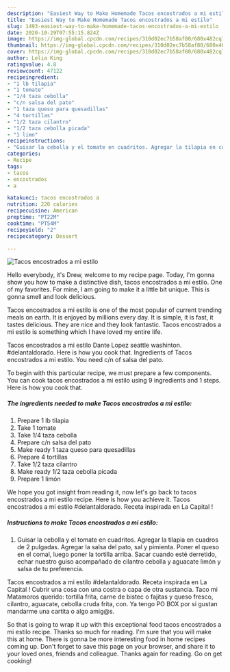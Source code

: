 ```yaml
---
description: "Easiest Way to Make Homemade Tacos encostrados a mi estilo"
title: "Easiest Way to Make Homemade Tacos encostrados a mi estilo"
slug: 1493-easiest-way-to-make-homemade-tacos-encostrados-a-mi-estilo
date: 2020-10-29T07:55:15.824Z
image: https://img-global.cpcdn.com/recipes/310d02ec7b58af80/680x482cq70/tacos-encostrados-a-mi-estilo-recipe-main-photo.jpg
thumbnail: https://img-global.cpcdn.com/recipes/310d02ec7b58af80/680x482cq70/tacos-encostrados-a-mi-estilo-recipe-main-photo.jpg
cover: https://img-global.cpcdn.com/recipes/310d02ec7b58af80/680x482cq70/tacos-encostrados-a-mi-estilo-recipe-main-photo.jpg
author: Lelia King
ratingvalue: 4.8
reviewcount: 47122
recipeingredient:
- "1 lb tilapia"
- "1 tomate"
- "1/4 taza cebolla"
- "c/n salsa del pato"
- "1 taza queso para quesadillas"
- "4 tortillas"
- "1/2 taza cilantro"
- "1/2 taza cebolla picada"
- "1 limn"
recipeinstructions:
- "Guisar la cebolla y el tomate en cuadritos. Agregar la tilapia en cuadros de 2 pulgadas. Agregar la salsa del pato, sal y pimienta. Poner el queso en el comal, luego poner la tortilla arriba. Sacar cuando esté derretido, echar nuestro guiso acompañado de cilantro cebolla y aguacate limón y salsa de tu preferencia."
categories:
- Recipe
tags:
- tacos
- encostrados
- a

katakunci: tacos encostrados a 
nutrition: 220 calories
recipecuisine: American
preptime: "PT22M"
cooktime: "PT54M"
recipeyield: "2"
recipecategory: Dessert

---
```



![Tacos encostrados a mi estilo](https://img-global.cpcdn.com/recipes/310d02ec7b58af80/680x482cq70/tacos-encostrados-a-mi-estilo-recipe-main-photo.jpg)

Hello everybody, it's Drew, welcome to my recipe page. Today, I'm gonna show you how to make a distinctive dish, tacos encostrados a mi estilo. One of my favorites. For mine, I am going to make it a little bit unique. This is gonna smell and look delicious.

Tacos encostrados a mi estilo is one of the most popular of current trending meals on earth. It is enjoyed by millions every day. It is simple, it is fast, it tastes delicious. They are nice and they look fantastic. Tacos encostrados a mi estilo is something which I have loved my entire life.

Tacos encostrados a mi estilo Dante Lopez seattle washinton. #delantaldorado. Here is how you cook that. Ingredients of Tacos encostrados a mi estilo. You need c/n of salsa del pato.


To begin with this particular recipe, we must prepare a few components. You can cook tacos encostrados a mi estilo using 9 ingredients and 1 steps. Here is how you cook that.

<!--inarticleads1-->

##### The ingredients needed to make Tacos encostrados a mi estilo:

1. Prepare 1 lb tilapia
1. Take 1 tomate
1. Take 1/4 taza cebolla
1. Prepare c/n salsa del pato
1. Make ready 1 taza queso para quesadillas
1. Prepare 4 tortillas
1. Take 1/2 taza cilantro
1. Make ready 1/2 taza cebolla picada
1. Prepare 1 limón


We hope you got insight from reading it, now let&#39;s go back to tacos encostrados a mi estilo recipe. Here is how you achieve it. Tacos encostrados a mi estilo #delantaldorado. Receta inspirada en La Capital ! 

<!--inarticleads2-->

##### Instructions to make Tacos encostrados a mi estilo:

1. Guisar la cebolla y el tomate en cuadritos. Agregar la tilapia en cuadros de 2 pulgadas. Agregar la salsa del pato, sal y pimienta. Poner el queso en el comal, luego poner la tortilla arriba. Sacar cuando esté derretido, echar nuestro guiso acompañado de cilantro cebolla y aguacate limón y salsa de tu preferencia.


Tacos encostrados a mi estilo #delantaldorado. Receta inspirada en La Capital ! Cubrir una cosa con una costra o capa de otra sustancia. Taco mi Matamoros querido: tortilla frita, carne de bistec o fajitas y queso fresco, cilantro, aguacate, cebolla cruda frita, con. Ya tengo PO BOX por si gustan mandarme una cartita o algo amig@s. 

So that is going to wrap it up with this exceptional food tacos encostrados a mi estilo recipe. Thanks so much for reading. I'm sure that you will make this at home. There is gonna be more interesting food in home recipes coming up. Don't forget to save this page on your browser, and share it to your loved ones, friends and colleague. Thanks again for reading. Go on get cooking!
